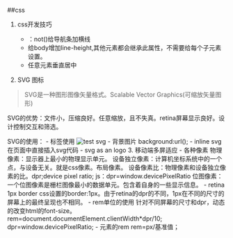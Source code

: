 ##css
 1. css开发技巧
 
    - ：not()给导航条加横线
    - 给body增加line-height,其他元素都会继承此属性，不需要给每个子元素设置。
    - 任意元素垂直居中
2. SVG 图标

>SVG是一种图形图像矢量格式。Scalable Vector Graphics(可缩放矢量图形)

SVG的优势：文件小，压缩良好。任意缩放，且不失真。retina屏幕显示良好。设计控制交互和筛选。

SVG的使用：
    - <img>标签使用 
    <img src="/path/to/img.svg" alt="test svg">
    - 背景图片
     background:url();
    - inline svg
    在页面中直接插入svg代码
    <body><!--paste in SVG code，img will show--></body>
    - svg as an <object> 
    <object type="image/svg+xml" data="img.svg" class="logo">
        logo
    </object>
3. 移动端多屏适应
    - 各种像素
    物理像素：显示器上最小的物理显示单元。
    设备独立像素：计算机坐标系统中的一个点，与设备无关。就是css像素。布局像素。
    设备像素比：物理像素和设备独立像素的比。dpr;device pixel ratio;
    js：dpr=window.devicePixelRatio
    位图像素：一个位图像素是栅栏图像最小的数据单元。包含着自身的一些显示信息。
    - retina 1px border
    css设置的border:1px。由于retina的dpr的不同，1px在不同的尺寸的屏幕上的最终呈现也不相同。
    - rem单位的使用
    针对不同屏幕的尺寸和dpr，动态的改变html的font-size。
    rem=document.documentElement.clientWidth*dpr/10;
    dpr=window.devicePixelRatio;
    - 元素的rem
     rem=px/基准值；

     
